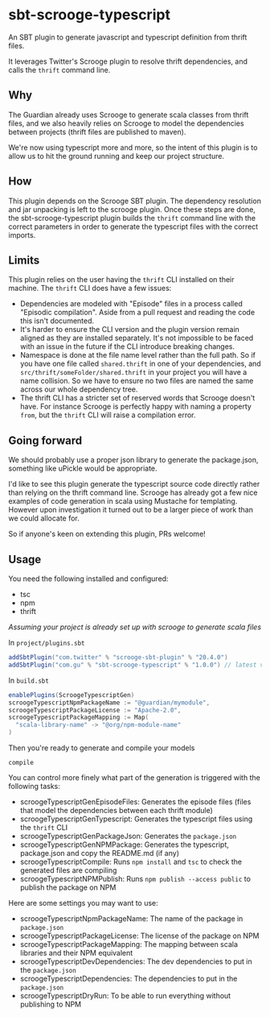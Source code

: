 # sbt-scrooge-typescript

An SBT plugin to generate javascript and typescript definition from thrift files. 

It leverages Twitter's Scrooge plugin to resolve thrift dependencies, and calls the `thrift` command line.

## Why

The Guardian already uses Scrooge to generate scala classes from thrift files, and we also heavily relies on Scrooge to model the dependencies between projects (thrift files are published to maven).

We're now using typescript more and more, so the intent of this plugin is to allow us to hit the ground running and keep our project structure.

## How

This plugin depends on the Scrooge SBT plugin. The dependency resolution and jar unpacking is left to the scrooge plugin. Once these steps are done, the sbt-scrooge-typescript plugin builds the `thrift` command line with the correct parameters in order to generate the typescript files with the correct imports.

## Limits

This plugin relies on the user having the `thrift` CLI installed on their machine. The `thrift` CLI does have a few issues:

 - Dependencies are modeled with "Episode" files in a process called "Episodic compilation". Aside from a pull request and reading the code this isn't documented.
 - It's harder to ensure the CLI version and the plugin version remain aligned as they are installed separately. It's not impossible to be faced with an issue in the future if the CLI introduce breaking changes.
 - Namespace is done at the file name level rather than the full path. So if you have one file called `shared.thrift` in one of your dependencies, and `src/thrift/someFolder/shared.thrift` in your project you will have a name collision. So we have to ensure no two files are named the same across our whole dependency tree.
 - The thrift CLI has a stricter set of reserved words that Scrooge doesn't have. For instance Scrooge is perfectly happy with naming a property `from`, but the `thrift` CLI will raise a compilation error.

## Going forward

We should probably use a proper json library to generate the package.json, something like uPickle would be appropriate.

I'd like to see this plugin generate the typescript source code directly rather than relying on the thrift command line. Scrooge has already got a few nice examples of code generation in scala using Mustache for templating. However upon investigation it turned out to be a larger piece of work than we could allocate for.

So if anyone's keen on extending this plugin, PRs welcome! 

## Usage

You need the following installed and configured:
 - tsc
 - npm
 - thrift

_Assuming your project is already set up with scrooge to generate scala files_

In `project/plugins.sbt`
```sbt
addSbtPlugin("com.twitter" % "scrooge-sbt-plugin" % "20.4.0")
addSbtPlugin("com.gu" % "sbt-scrooge-typescript" % "1.0.0") // latest version here
```

In `build.sbt`
```sbt
enablePlugins(ScroogeTypescriptGen)
scroogeTypescriptNpmPackageName := "@guardian/mymodule",
scroogeTypescriptPackageLicense := "Apache-2.0",
scroogeTypescriptPackageMapping := Map(
  "scala-library-name" -> "@org/npm-module-name"
)
```

Then you're ready to generate and compile your models
```sbtshell
compile
```

You can control more finely what part of the generation is triggered with the following tasks:

 - scroogeTypescriptGenEpisodeFiles: Generates the episode files (files that model the dependencies between each thrift module)
 - scroogeTypescriptGenTypescript: Generates the typescript files using the `thrift` CLI
 - scroogeTypescriptGenPackageJson: Generates the `package.json`
 - scroogeTypescriptGenNPMPackage: Generates the typescript, package.json and copy the README.md (if any)
 - scroogeTypescriptCompile: Runs `npm install` and `tsc` to check the generated files are compiling
 - scroogeTypescriptNPMPublish: Runs `npm publish --access public` to publish the package on NPM
 
Here are some settings you may want to use:
 
 - scroogeTypescriptNpmPackageName: The name of the package in `package.json`
 - scroogeTypescriptPackageLicense: The license of the package on NPM
 - scroogeTypescriptPackageMapping: The mapping between scala libraries and their NPM equivalent
 - scroogeTypescriptDevDependencies: The dev dependencies to put in the `package.json`
 - scroogeTypescriptDependencies: The dependencies to put in the `package.json`
 - scroogeTypescriptDryRun: To be able to run everything without publishing to NPM
 
